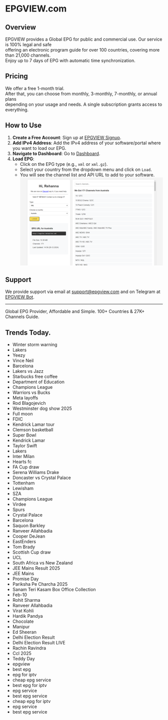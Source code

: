 # EPGVIEW.com



## Overview
EPGVIEW provides a Global EPG for public and commercial use. Our service is 100% legal and safe\
offering an electronic program guide for over 100 countries, covering more than 21,000 channels.\
Enjoy up to 7 days of EPG with automatic time synchronization.

## Pricing
We offer a free 1-month trial. \
After that, you can choose from monthly, 3-monthly, 7-monthly, or annual plans \
depending on your usage and needs. A single subscription grants access to everything.

## How to Use
1. **Create a Free Account**: Sign up at [EPGVIEW Signup](https://epgview.com/signup.php).
2. **Add IPv4 Address**: Add the IPv4 address of your software/portal where you want to load our EPG.
3. **Navigate to Dashboard**: Go to [Dashboard](https://epgview.com/dashboard.php).
4. **Load EPG**:
   - Click on the EPG type (e.g., `xml` or `xml.gz`).
   - Select your country from the dropdown menu and click on `Load`.
   - You will see the channel list and API URL to add to your software.
![EPGVIEW](img/dashboard.png)
## Support
We provide support via email at [support@epgview.com](mailto:support@epgview.com) and on Telegram at [EPGVIEW Bot](https://t.me/epgview_bot).

---

Global EPG Provider, Affordable and Simple. 100+ Countries & 27K+ Channels Guide.

## Trends Today.

- Winter storm warning
- Lakers
- Yeezy
- Vince Neil
- Barcelona
- Lakers vs Jazz
- Starbucks free coffee
- Department of Education
- Champions League
- Warriors vs Bucks
- Meta layoffs
- Rod Blagojevich
- Westminster dog show 2025
- Full moon
- FDIC
- Kendrick Lamar tour
- Clemson basketball
- Super Bowl
- Kendrick Lamar
- Taylor Swift
- Lakers
- Inter Milan
- Hearts fc
- FA Cup draw
- Serena Williams Drake
- Doncaster vs Crystal Palace
- Tottenham
- Lewisham
- SZA
- Champions League
- Virdee
- Spurs
- Crystal Palace
- Barcelona
- Saquon Barkley
- Ranveer Allahbadia
- Cooper DeJean
- EastEnders
- Tom Brady
- Scottish Cup draw
- UCL
- South Africa vs New Zealand
- JEE Mains Result 2025
- JEE Mains
- Promise Day
- Pariksha Pe Charcha 2025
- Sanam Teri Kasam Box Office Collection
- Feb-10
- Rohit Sharma
- Ranveer Allahbadia
- Virat Kohli
- Hardik Pandya
- Chocolate
- Manipur
- Ed Sheeran
- Delhi Election Result
- Delhi Election Result LIVE
- Rachin Ravindra
- Ccl 2025
- Teddy Day
- epgview
- best epg
- epg for iptv
- cheap epg service
- best epg for iptv
- epg service
- best epg service
- cheap epg for iptv
- epg service
- best epg service
